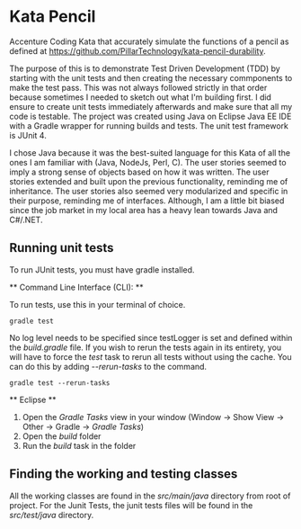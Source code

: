 # Kata Pencil
Accenture Coding Kata that accurately simulate the functions of a pencil as defined at https://github.com/PillarTechnology/kata-pencil-durability. 

The purpose of this is to demonstrate Test Driven Development (TDD) by starting with the unit tests and then creating the necessary commponents to make the test pass. This was not always followed strictly in that order because sometimes I needed to sketch out what I'm building first. I did ensure to create unit tests immediately afterwards and make sure that all my code is testable. The project was created using Java on Eclipse Java EE IDE with a Gradle wrapper for running builds and tests. The unit test framework is JUnit 4. 

I chose Java because it was the best-suited language for this Kata of all the ones I am familiar with (Java, NodeJs, Perl, C). The user stories seemed to imply a strong sense of objects based on how it was written. The user stories extended and built upon the previous functionality, reminding me of inheritance. The user stories also seemed very modularized and specific in their purpose, reminding me of interfaces. Although, I am a little bit biased since the job market in my local area has a heavy lean towards Java and C#/.NET.

## Running unit tests
To run JUnit tests, you must have gradle installed. 

** Command Line Interface (CLI): **

To run tests, use this in your terminal of choice.

``gradle test``

No log level needs to be specified since testLogger is set and defined within the _build.gradle_ file. If you wish to rerun the tests again in its entirety, you will have to force the _test_ task to rerun all tests without using the cache. You can do this by adding _--rerun-tasks_ to the command.

``gradle test --rerun-tasks``

** Eclipse **

1. Open the _Gradle Tasks_ view in your window (Window -> Show View -> Other -> Gradle -> _Gradle Tasks_)
2. Open the _build_ folder
3. Run the _build_ task in the folder

## Finding the working and testing classes

All the working classes are found in the _src/main/java_ directory from root of project. For the Junit Tests, the junit tests files will be found in the _src/test/java_ directory.



